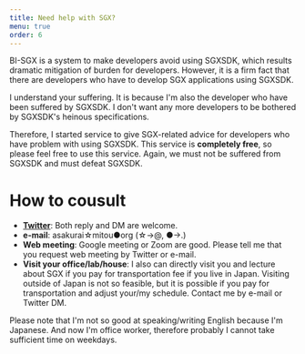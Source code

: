 ```yaml
---
title: Need help with SGX?
menu: true
order: 6
---
```


BI-SGX is a system to make developers avoid using SGXSDK, which results dramatic mitigation of burden for developers. However, it is a firm fact that there are developers who have to develop SGX applications using SGXSDK.  

I understand your suffering. It is because I'm also the developer who have been suffered by SGXSDK. I don't want any more developers to be bothered by SGXSDK's heinous specifications.  

Therefore, I started service to give SGX-related advice for developers who have problem with using SGXSDK. This service is **completely free**, so please feel free to use this service. Again, we must not be suffered from SGXSDK and must defeat SGXSDK.  

# How to cousult
* [**Twitter**](https://twitter.com/dd_cliffford): Both reply and DM are welcome.
* **e-mail**: asakurai☆mitou●org (☆->@, ●->.)
* **Web meeting**: Google meeting or Zoom are good. Please tell me that you request web meeting by Twitter or e-mail.
* **Visit your office/lab/house**: I also can directly visit you and lecture about SGX if you pay for transportation fee if you live in Japan. Visiting outside of Japan is not so feasible, but it is possible if you pay for transportation and adjust your/my schedule. Contact me by e-mail or Twitter DM.


Please note that I'm not so good at speaking/writing English because I'm Japanese. And now I'm office worker, therefore probably I cannot take sufficient time on weekdays.
